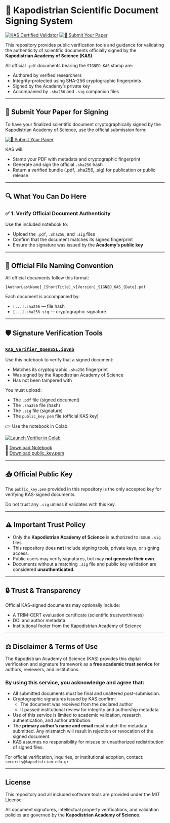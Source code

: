 # 📄 Kapodistrian Scientific Document Signing System

[![KAS Certified Validator](https://img.shields.io/badge/KAS%20Certified-Validator-4B8BBE?style=for-the-badge&logo=googlecolab&logoColor=white)](https://colab.research.google.com/github/Galactic-Code-Developers/kas-verifier-page/blob/main/KAS_Verifier_OpenSSL.ipynb)
[![📝 Submit Your Paper](https://img.shields.io/badge/%F0%9F%93%9D%20Submit%20Your%20Paper-KAS%20Secure%20Form-2AA198?style=for-the-badge&logo=googleforms&logoColor=white)](https://forms.gle/oLhKr2KA17NPhSvr9)

This repository provides public verification tools and guidance for validating the authenticity of scientific documents officially signed by the **Kapodistrian Academy of Science (KAS)**.

All official `.pdf` documents bearing the `SIGNED_KAS` stamp are:
- Authored by verified researchers
- Integrity-protected using SHA-256 cryptographic fingerprints
- Signed by the Academy’s private key
- Accompanied by `.sha256` and `.sig` companion files

---

## 📝 Submit Your Paper for Signing

To have your finalized scientific document cryptographically signed by the Kapodistrian Academy of Science, use the official submission form:

[![📝 Submit Your Paper](https://img.shields.io/badge/%F0%9F%93%9D%20Submit%20Your%20Paper-KAS%20Secure%20Form-2AA198?style=for-the-badge&logo=googleforms&logoColor=white)](https://forms.gle/oLhKr2KA17NPhSvr9)

KAS will:
- Stamp your PDF with metadata and cryptographic fingerprint
- Generate and sign the official `.sha256` hash
- Return a verified bundle (.pdf, .sha256, .sig) for publication or public release

---

## 🔍 What You Can Do Here

### ✅ 1. Verify Official Document Authenticity

Use the included notebook to:
- Upload the `.pdf`, `.sha256`, and `.sig` files
- Confirm that the document matches its signed fingerprint
- Ensure the signature was issued by the **Academy’s public key**

---

## 📄 Official File Naming Convention

All official documents follow this format:

```
[AuthorLastName]_[ShortTitle]_v[Version]_SIGNED_KAS_[Date].pdf
```

Each document is accompanied by:
- `[...].sha256` — file hash
- `[...].sha256.sig` — cryptographic signature

---

## 🛡 Signature Verification Tools

### [`KAS_Verifier_OpenSSL.ipynb`](https://colab.research.google.com/github/Galactic-Code-Developers/kas-verifier-page/blob/main/KAS_Verifier_OpenSSL.ipynb)

Use this notebook to verify that a signed document:
- Matches its cryptographic `.sha256` fingerprint
- Was signed by the Kapodistrian Academy of Science
- Has not been tampered with

You must upload:
- The `.pdf` file (signed document)
- The `.sha256` file (hash)
- The `.sig` file (signature)
- The `public_key.pem` file (official KAS key)

👉 Use the notebook in Colab:

[![Launch Verifier in Colab](https://colab.research.google.com/assets/colab-badge.svg)](https://colab.research.google.com/github/Galactic-Code-Developers/kas-verifier-page/blob/main/KAS_Verifier_OpenSSL.ipynb)

📄 [Download Notebook](https://github.com/Galactic-Code-Developers/kas-pdf-auth-verifier/raw/main/KAS_Verifier_OpenSSL.ipynb)  
🔐 [Download public_key.pem](https://github.com/Galactic-Code-Developers/kas-pdf-auth-verifier/raw/main/public_key.pem)

---

## 📥 Official Public Key

The `public_key.pem` provided in this repository is the only accepted key for verifying KAS-signed documents.

Do not trust any `.sig` unless it validates with this key.

---

## ⚠️ Important Trust Policy

- Only the **Kapodistrian Academy of Science** is authorized to issue `.sig` files.
- This repository does **not** include signing tools, private keys, or signing access.
- Public users may verify signatures, but may **not generate their own**.
- Documents without a matching `.sig` file and public key validation are considered **unauthenticated**.

---

## 🔒 Trust & Transparency

Official KAS-signed documents may optionally include:
- A TRIM-CERT evaluation certificate (scientific trustworthiness)
- DOI and author metadata
- Institutional footer from the Kapodistrian Academy of Science

---

## ⚖️ Disclaimer & Terms of Use

The Kapodistrian Academy of Science (KAS) provides this digital verification and signature framework as a **free academic trust service** for authors, reviewers, and institutions.

### By using this service, you acknowledge and agree that:

- All submitted documents must be final and unaltered post-submission.
- Cryptographic signatures issued by KAS confirm:
  - The document was received from the declared author
  - It passed institutional review for integrity and authorship metadata
- Use of this service is limited to academic validation, research authentication, and author attribution.
- The **primary author’s name and email** must match the metadata submitted. Any mismatch will result in rejection or revocation of the signed document.
- KAS assumes no responsibility for misuse or unauthorized redistribution of signed files.

For official verification, inquiries, or institutional adoption, contact: `security@kapodistrian.edu.gr`

---

## License

This repository and all included software tools are provided under the MIT License.

All document signatures, intellectual property verifications, and validation policies are governed by the **Kapodistrian Academy of Science**.
